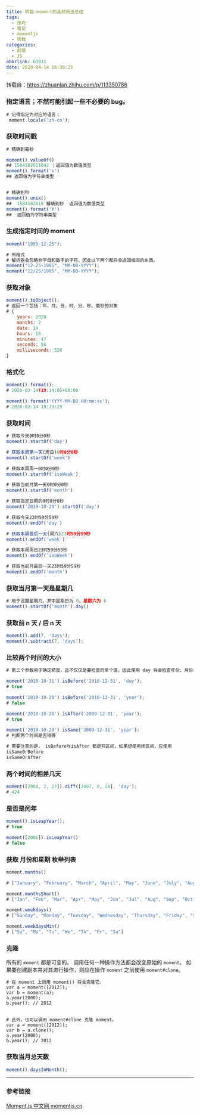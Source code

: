 ```yaml
---
title: 转载-moment的高频用法总结
tags:
  - 技巧
  - 笔记
  - momentjs
  - 转载
categories:
  - 前端
  - JS
abbrlink: 63031
date: 2020-04-14 16:30:23
---
```


转载自：https://zhuanlan.zhihu.com/p/113350786

<!-- more -->

### **指定语言；不然可能引起一些不必要的 bug。**

```js
# 记得指定为对应的语言；
 moment.locale('zh-cn');
```

### **获取时间戳**

```js
# 精确到毫秒

moment().valueOf()
## 1584182611042 ；返回值为数值类型
moment().format('x')
## 返回值为字符串类型


# 精确到秒
moment().unix()
##  1584182618 精确到秒  返回值为数值类型
moment().format('X')
##  返回值为字符串类型
```

### **生成指定时间的 moment**

```js
moment("1995-12-25");

# 带格式
# 解析器会忽略非字母和数字的字符，因此以下两个都将会返回相同的东西。
moment("12-25-1995", "MM-DD-YYYY");
moment("12/25/1995", "MM-DD-YYYY");
```

### **获取对象**

```js
moment().toObject();
# 返回一个包括：年、月、日、时、分、秒、毫秒的对象
# {
    years: 2020
    months: 2
    date: 14
    hours: 18
    minutes: 47
    seconds: 56
    milliseconds: 526
}
```

### **格式化**

```js
moment().format();
# 2020-03-14T19:14:05+08:00

moment().format('YYYY-MM-DD HH:mm:ss');
# 2020-03-14 19:23:29
```

### **获取时间**

```js
# 获取今天0时0分0秒
moment().startOf('day')

# 获取本周第一天(周日)0时0分0秒
moment().startOf('week')

# 获取本周周一0时0分0秒
moment().startOf('isoWeek')

# 获取当前月第一天0时0分0秒
moment().startOf('month')

# 获取指定日期的0时0分0秒
moment('2019-10-20').startOf('day')

# 获取今天23时59分59秒
moment().endOf('day')

# 获取本周最后一天(周六)23时59分59秒
moment().endOf('week')

# 获取本周周日23时59分59秒
moment().endOf('isoWeek')

# 获取当前月最后一天23时59分59秒
moment().endOf('month')
```

### **获取当月第一天是星期几**

```js
# 用于设置星期几，其中星期日为 0、星期六为 6
moment().startOf('month').day()
```

### **获取前 n 天 / 后 n 天**

```js
moment().add(7, 'days');
moment().subtract(7, 'days');
```

### **比较两个时间的大小**

```js
# 第二个参数用于确定精度，且不仅仅是要检查的单个值，因此使用 day 将会检查年份、月份、日期。

moment('2010-10-31').isBefore('2010-12-31', 'day');
# true

moment('2010-10-20').isBefore('2010-12-31', 'year');
# false

moment('2010-10-20').isAfter('2009-12-31', 'year');
# true

moment('2010-10-20').isSame('2009-12-31', 'year');
# 判断两个时间是否相等

# 需要注意的是， isBefore与isAfter 都是开区间，如果想使用闭区间，应使用
isSameOrBefore
isSameOrAfter
```

### **两个时间的相差几天**

```js
moment([2008, 2, 27]).diff([2007, 0, 28], 'day');
# 424
```

### **是否是闰年**

```js
moment().isLeapYear();
# true

moment([2001]).isLeapYear()
# false
```

### **获取 月份和星期 枚举列表**

```js
moment.months()

# ["January", "February", "March", "April", "May", "June", "July", "August", "September", "October", "November", "December"]

moment.monthsShort()
# ["Jan", "Feb", "Mar", "Apr", "May", "Jun", "Jul", "Aug", "Sep", "Oct", "Nov", "Dec"]

moment.weekdays()
# ["Sunday", "Monday", "Tuesday", "Wednesday", "Thursday", "Friday", "Saturday"]

moment.weekdaysMin()
# ["Su", "Mo", "Tu", "We", "Th", "Fr", "Sa"]
```

### **克隆**

所有的 `moment` 都是可变的。 调用任何一种操作方法都会改变原始的 `moment`。 如果要创建副本并对其进行操作，则应在操作 `moment` 之前使用 `moment#clone`。

```text
# 在 moment 上调用 moment() 将会克隆它。
var a = moment([2012]);
var b = moment(a);
a.year(2000);
b.year(); // 2012


# 此外，也可以调用 moment#clone 克隆 moment。
var a = moment([2012]);
var b = a.clone();
a.year(2000);
b.year(); // 2012
```

### **获取当月总天数**

```js
moment().daysInMonth();
```

---

### **参考链接**

[Moment.js 中文网 momentjs.cn](https://link.zhihu.com/?target=http%3A//momentjs.cn/)
